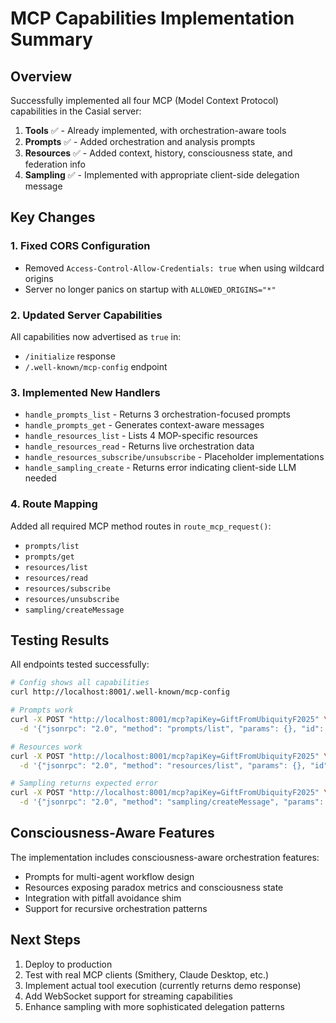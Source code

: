 # MCP Capabilities Implementation Summary

## Overview
Successfully implemented all four MCP (Model Context Protocol) capabilities in the Casial server:

1. **Tools** ✅ - Already implemented, with orchestration-aware tools
2. **Prompts** ✅ - Added orchestration and analysis prompts  
3. **Resources** ✅ - Added context, history, consciousness state, and federation info
4. **Sampling** ✅ - Implemented with appropriate client-side delegation message

## Key Changes

### 1. Fixed CORS Configuration
- Removed `Access-Control-Allow-Credentials: true` when using wildcard origins
- Server no longer panics on startup with `ALLOWED_ORIGINS="*"`

### 2. Updated Server Capabilities
All capabilities now advertised as `true` in:
- `/initialize` response
- `/.well-known/mcp-config` endpoint

### 3. Implemented New Handlers
- `handle_prompts_list` - Returns 3 orchestration-focused prompts
- `handle_prompts_get` - Generates context-aware messages
- `handle_resources_list` - Lists 4 MOP-specific resources
- `handle_resources_read` - Returns live orchestration data
- `handle_resources_subscribe/unsubscribe` - Placeholder implementations
- `handle_sampling_create` - Returns error indicating client-side LLM needed

### 4. Route Mapping
Added all required MCP method routes in `route_mcp_request()`:
- `prompts/list`
- `prompts/get`
- `resources/list`
- `resources/read`
- `resources/subscribe`
- `resources/unsubscribe`
- `sampling/createMessage`

## Testing Results

All endpoints tested successfully:
```bash
# Config shows all capabilities
curl http://localhost:8001/.well-known/mcp-config

# Prompts work
curl -X POST "http://localhost:8001/mcp?apiKey=GiftFromUbiquityF2025" \
  -d '{"jsonrpc": "2.0", "method": "prompts/list", "params": {}, "id": 1}'

# Resources work  
curl -X POST "http://localhost:8001/mcp?apiKey=GiftFromUbiquityF2025" \
  -d '{"jsonrpc": "2.0", "method": "resources/list", "params": {}, "id": 2}'

# Sampling returns expected error
curl -X POST "http://localhost:8001/mcp?apiKey=GiftFromUbiquityF2025" \
  -d '{"jsonrpc": "2.0", "method": "sampling/createMessage", "params": {...}, "id": 3}'
```

## Consciousness-Aware Features

The implementation includes consciousness-aware orchestration features:
- Prompts for multi-agent workflow design
- Resources exposing paradox metrics and consciousness state
- Integration with pitfall avoidance shim
- Support for recursive orchestration patterns

## Next Steps
1. Deploy to production
2. Test with real MCP clients (Smithery, Claude Desktop, etc.)
3. Implement actual tool execution (currently returns demo response)
4. Add WebSocket support for streaming capabilities
5. Enhance sampling with more sophisticated delegation patterns